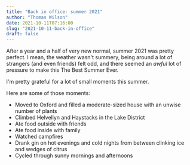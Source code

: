 ```yaml
---
title: "Back in office: summer 2021"
author: "Thomas Wilson"
date: 2021-10-11T07:16:00
slug: "2021-10-11-back-in-office"
draft: false
---
```


After a year and a half of very new normal, summer 2021 was pretty perfect.  I mean, the weather wasn't summery, being around a lot of strangers (and even friends) felt odd, and there seemed an _awful_ lot of pressure to make this The Best Summer Ever.

I'm pretty grateful for a lot of small moments this summer.  

Here are some of those moments:

- Moved to Oxford and filled a moderate-sized house with an unwise number of plants 
- Climbed Helvellyn and Haystacks in the Lake District 
- Ate food outside with friends
- Ate food inside with family
- Watched campfires 
- Drank gin on hot evenings and cold nights from between clinking ice and wedges of citrus
- Cycled through sunny mornings and afternoons
